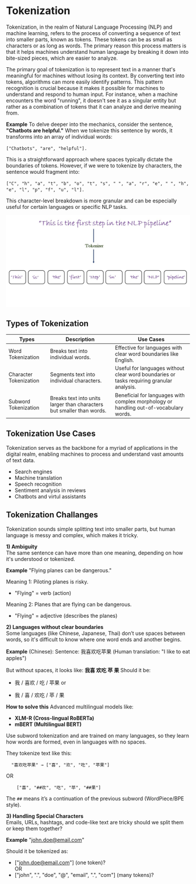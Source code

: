 # Tokenization
Tokenization, in the realm of Natural Language Processing (NLP) and machine learning, refers to the process of converting a sequence of text into smaller parts, known as tokens. These tokens can be as small as characters or as long as words. The primary reason this process matters is that it helps machines understand human language by breaking it down into bite-sized pieces, which are easier to analyze.   

The primary goal of tokenization is to represent text in a manner that's meaningful for machines without losing its context. By converting text into tokens, algorithms can more easily identify patterns. This pattern recognition is crucial because it makes it possible for machines to understand and respond to human input. For instance, when a machine encounters the word "running", it doesn't see it as a singular entity but rather as a combination of tokens that it can analyze and derive meaning from.

**Example**
To delve deeper into the mechanics, consider the sentence, **"Chatbots are helpful."** When we tokenize this sentence by words, it transforms into an array of individual words:

`["Chatbots", "are", "helpful"].`

This is a straightforward approach where spaces typically dictate the boundaries of tokens. However, if we were to tokenize by characters, the sentence would fragment into:

`["C", "h", "a", "t", "b", "o", "t", "s", " ", "a", "r", "e", " ", "h", "e", "l", "p", "f", "u", "l"].`

This character-level breakdown is more granular and can be especially useful for certain languages or specific NLP tasks.   

![alt text](/assets/token.png)  

## Types of Tokenization 
|Types |Description | Use Cases|
|-------------------|----------------------------------|--------------------------------------------------------------------|
|Word Tokenization	|Breaks text into individual words.|	Effective for languages with clear word boundaries like English.|
|Character Tokenization|	Segments text into individual characters.	|Useful for languages without clear word boundaries or tasks requiring granular analysis.|
|Subword Tokenization	|Breaks text into units larger than characters but smaller than words.	|Beneficial for languages with complex morphology or handling out-of-vocabulary words.|

## Tokenization Use Cases

Tokenization serves as the backbone for a myriad of applications in the digital realm, enabling machines to process and understand vast amounts of text data.   

- Search engines
- Machine translation
- Speech recognition
- Sentiment analysis in reviews
- Chatbots and virtul assistants

## Tokenization Challanges 
Tokenization sounds simple splitting text into smaller parts, but human language is messy and complex, which makes it tricky.   

**1) Ambiguity**  
The same sentence can have more than one meaning, depending on how it's understood or tokenized.  

**Example**   "Flying planes can be dangerous."

Meaning 1: Piloting planes is risky.
- "Flying" = verb (action)

Meaning 2: Planes that are flying can be dangerous.
-  "Flying" = adjective (describes the planes)   

**2) Languages without clear boundaries**  
Some languages (like Chinese, Japanese, Thai) don’t use spaces between words, so it's difficult to know where one word ends and another begins.

**Example** (Chinese):
Sentence: 我喜欢吃苹果
(Human translation: "I like to eat apples")

But without spaces, it looks like:
**我喜 欢吃 苹 果**
Should it be:

- 我 / 喜欢 / 吃 / 苹果 
or

- 我 / 喜 / 欢吃 / 苹 / 果 

**How to solve this** 
Advanced multilingual models like:

- **XLM-R (Cross-lingual RoBERTa)**
- **mBERT (Multilingual BERT)**

Use subword tokenization and are trained on many languages, so they learn how words are formed, even in languages with no spaces.

They tokenize text like this:
``` 
  "喜欢吃苹果" → ["喜", "欢", "吃", "苹果"]
```   
OR  
``` 
    ["喜", "##欢", "吃", "苹", "##果"]
```
The `##` means it’s a continuation of the previous subword (WordPiece/BPE style).  


**3) Handling Special Characters**  
Emails, URLs, hashtags, and code-like text are tricky should we split them or keep them together?  

**Example**   "john.doe@email.com"

Should it be tokenized as:
- ["john.doe@email.com"] (one token)?  
OR
- ["john", ".", "doe", "@", "email", ".", "com"] (many tokens)?